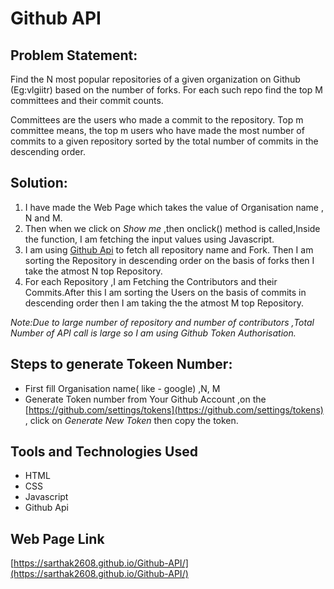 # Github API

## Problem Statement:
Find the N most popular repositories of a given organization on Github (Eg:vlgiitr) based on the number of forks. For each such repo find the top M committees and their commit counts.

Committees are the users who made a commit to the repository. Top m committee means, the top m users who have made the most number of commits to a given repository sorted by the total number of commits in the descending order.

## Solution:
1. I have made the Web Page which takes the value of Organisation name , N and M.
1. Then when we click on *Show me* ,then onclick() method is called,Inside the function, I am fetching the input values using Javascript.
1. I am using [Github Api](https://developer.github.com/v3/orgs/) to fetch all repository name and Fork. Then I am sorting the Repository in descending order on the basis of forks then I take the atmost N top Repository.
1. For each Repository ,I am Fetching the Contributors and their Commits.After this I am sorting the Users on the basis of commits in descending order then I am taking the the atmost M top Repository.

*Note:Due to large number of repository and number of contributors ,Total Number of API call is large so I am using Github Token Authorisation.* 

## Steps to generate Tokeen Number:
* First fill Organisation name( like - google) ,N, M
* Generate Token number from Your Github Account ,on the [https://github.com/settings/tokens](https://github.com/settings/tokens) , click on *Generate New Token* then copy the token.

## Tools and Technologies Used
* HTML
* CSS
* Javascript
* Github Api

## Web Page Link
[https://sarthak2608.github.io/Github-API/](https://sarthak2608.github.io/Github-API/)
